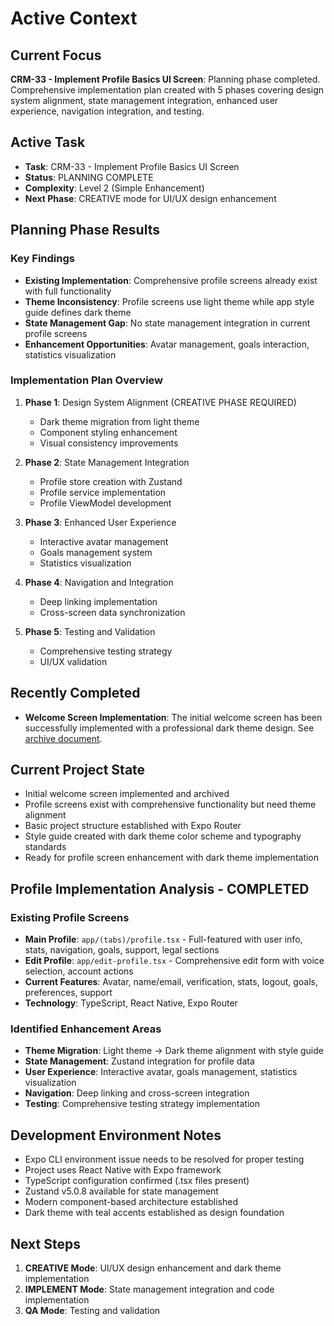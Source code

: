 # Active Context

## Current Focus
**CRM-33 - Implement Profile Basics UI Screen**: Planning phase completed. Comprehensive implementation plan created with 5 phases covering design system alignment, state management integration, enhanced user experience, navigation integration, and testing.

## Active Task
- **Task**: CRM-33 - Implement Profile Basics UI Screen
- **Status**: PLANNING COMPLETE
- **Complexity**: Level 2 (Simple Enhancement)
- **Next Phase**: CREATIVE mode for UI/UX design enhancement

## Planning Phase Results
### Key Findings
- **Existing Implementation**: Comprehensive profile screens already exist with full functionality
- **Theme Inconsistency**: Profile screens use light theme while app style guide defines dark theme
- **State Management Gap**: No state management integration in current profile screens
- **Enhancement Opportunities**: Avatar management, goals interaction, statistics visualization

### Implementation Plan Overview
1. **Phase 1**: Design System Alignment (CREATIVE PHASE REQUIRED)
   - Dark theme migration from light theme
   - Component styling enhancement
   - Visual consistency improvements

2. **Phase 2**: State Management Integration
   - Profile store creation with Zustand
   - Profile service implementation
   - Profile ViewModel development

3. **Phase 3**: Enhanced User Experience
   - Interactive avatar management
   - Goals management system
   - Statistics visualization

4. **Phase 4**: Navigation and Integration
   - Deep linking implementation
   - Cross-screen data synchronization

5. **Phase 5**: Testing and Validation
   - Comprehensive testing strategy
   - UI/UX validation

## Recently Completed
- **Welcome Screen Implementation**: The initial welcome screen has been successfully implemented with a professional dark theme design. See [archive document](/memory-bank/archive/archive-welcome-screen.md).

## Current Project State
- Initial welcome screen implemented and archived
- Profile screens exist with comprehensive functionality but need theme alignment
- Basic project structure established with Expo Router
- Style guide created with dark theme color scheme and typography standards
- Ready for profile screen enhancement with dark theme implementation

## Profile Implementation Analysis - COMPLETED
### Existing Profile Screens
- **Main Profile**: `app/(tabs)/profile.tsx` - Full-featured with user info, stats, navigation, goals, support, legal sections
- **Edit Profile**: `app/edit-profile.tsx` - Comprehensive edit form with voice selection, account actions
- **Current Features**: Avatar, name/email, verification, stats, logout, goals, preferences, support
- **Technology**: TypeScript, React Native, Expo Router

### Identified Enhancement Areas
- **Theme Migration**: Light theme → Dark theme alignment with style guide
- **State Management**: Zustand integration for profile data
- **User Experience**: Interactive avatar, goals management, statistics visualization
- **Navigation**: Deep linking and cross-screen integration
- **Testing**: Comprehensive testing strategy implementation

## Development Environment Notes
- Expo CLI environment issue needs to be resolved for proper testing
- Project uses React Native with Expo framework
- TypeScript configuration confirmed (.tsx files present)
- Zustand v5.0.8 available for state management
- Modern component-based architecture established
- Dark theme with teal accents established as design foundation

## Next Steps
1. **CREATIVE Mode**: UI/UX design enhancement and dark theme implementation
2. **IMPLEMENT Mode**: State management integration and code implementation
3. **QA Mode**: Testing and validation
